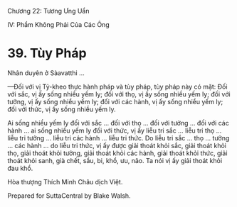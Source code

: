  

Chương 22: Tương Ưng Uẩn

IV: Phẩm Không Phải Của Các Ông

# 39\. Tùy Pháp

Nhân duyên ở Sàavatthi …

—Ðối với vị Tỷ-kheo thực hành pháp và tùy pháp, tùy pháp này có mặt: Ðối với sắc, vị ấy sống nhiều yếm ly; đối với thọ, vị ấy sống nhiều yếm ly; đối với tưởng, vị ấy sống nhiều yếm ly; đối với các hành, vị ấy sống nhiều yếm ly; đối với thức, vị ấy sống nhiều yếm ly.

Ai sống nhiều yếm ly đối với sắc … đối với thọ … đối với tưởng … đối với các hành … ai sống nhiều yếm ly đối với thức, vị ấy liễu tri sắc … liễu tri thọ … liễu tri tưởng … liễu tri các hành … liễu tri thức. Do liễu tri sắc … thọ … tưởng … các hành … do liễu tri thức, vị ấy được giải thoát khỏi sắc, giải thoát khỏi thọ, giải thoát khỏi tưởng, giải thoát khỏi các hành, giải thoát khỏi thức, giải thoát khỏi sanh, già chết, sầu, bi, khổ, ưu, não. Ta nói vị ấy giải thoát khỏi đau khổ.

Hòa thượng Thích Minh Châu dịch Việt.

Prepared for SuttaCentral by Blake Walsh.